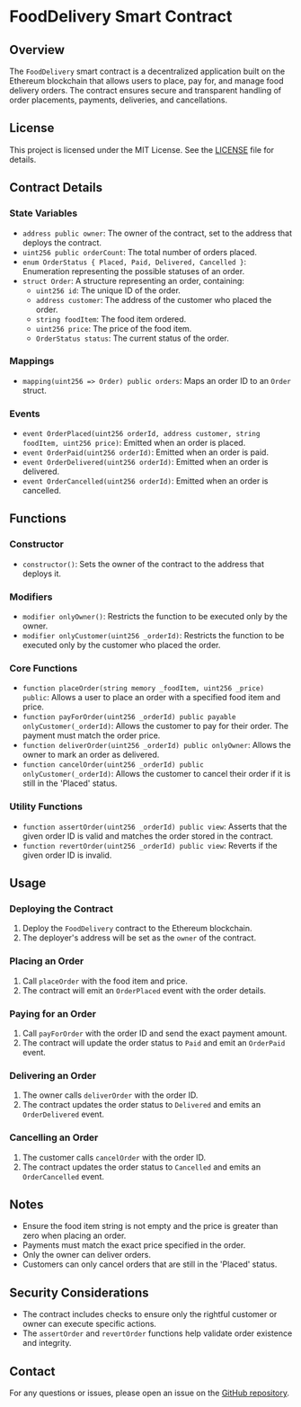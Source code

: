# FoodDelivery Smart Contract

## Overview
The `FoodDelivery` smart contract is a decentralized application built on the Ethereum blockchain that allows users to place, pay for, and manage food delivery orders. The contract ensures secure and transparent handling of order placements, payments, deliveries, and cancellations.

## License
This project is licensed under the MIT License. See the [LICENSE](LICENSE) file for details.

## Contract Details

### State Variables
- `address public owner`: The owner of the contract, set to the address that deploys the contract.
- `uint256 public orderCount`: The total number of orders placed.
- `enum OrderStatus { Placed, Paid, Delivered, Cancelled }`: Enumeration representing the possible statuses of an order.
- `struct Order`: A structure representing an order, containing:
  - `uint256 id`: The unique ID of the order.
  - `address customer`: The address of the customer who placed the order.
  - `string foodItem`: The food item ordered.
  - `uint256 price`: The price of the food item.
  - `OrderStatus status`: The current status of the order.

### Mappings
- `mapping(uint256 => Order) public orders`: Maps an order ID to an `Order` struct.

### Events
- `event OrderPlaced(uint256 orderId, address customer, string foodItem, uint256 price)`: Emitted when an order is placed.
- `event OrderPaid(uint256 orderId)`: Emitted when an order is paid.
- `event OrderDelivered(uint256 orderId)`: Emitted when an order is delivered.
- `event OrderCancelled(uint256 orderId)`: Emitted when an order is cancelled.

## Functions

### Constructor
- `constructor()`: Sets the owner of the contract to the address that deploys it.

### Modifiers
- `modifier onlyOwner()`: Restricts the function to be executed only by the owner.
- `modifier onlyCustomer(uint256 _orderId)`: Restricts the function to be executed only by the customer who placed the order.

### Core Functions
- `function placeOrder(string memory _foodItem, uint256 _price) public`: Allows a user to place an order with a specified food item and price.
- `function payForOrder(uint256 _orderId) public payable onlyCustomer(_orderId)`: Allows the customer to pay for their order. The payment must match the order price.
- `function deliverOrder(uint256 _orderId) public onlyOwner`: Allows the owner to mark an order as delivered.
- `function cancelOrder(uint256 _orderId) public onlyCustomer(_orderId)`: Allows the customer to cancel their order if it is still in the 'Placed' status.

### Utility Functions
- `function assertOrder(uint256 _orderId) public view`: Asserts that the given order ID is valid and matches the order stored in the contract.
- `function revertOrder(uint256 _orderId) public view`: Reverts if the given order ID is invalid.

## Usage

### Deploying the Contract
1. Deploy the `FoodDelivery` contract to the Ethereum blockchain.
2. The deployer's address will be set as the `owner` of the contract.

### Placing an Order
1. Call `placeOrder` with the food item and price.
2. The contract will emit an `OrderPlaced` event with the order details.

### Paying for an Order
1. Call `payForOrder` with the order ID and send the exact payment amount.
2. The contract will update the order status to `Paid` and emit an `OrderPaid` event.

### Delivering an Order
1. The owner calls `deliverOrder` with the order ID.
2. The contract updates the order status to `Delivered` and emits an `OrderDelivered` event.

### Cancelling an Order
1. The customer calls `cancelOrder` with the order ID.
2. The contract updates the order status to `Cancelled` and emits an `OrderCancelled` event.

## Notes
- Ensure the food item string is not empty and the price is greater than zero when placing an order.
- Payments must match the exact price specified in the order.
- Only the owner can deliver orders.
- Customers can only cancel orders that are still in the 'Placed' status.

## Security Considerations
- The contract includes checks to ensure only the rightful customer or owner can execute specific actions.
- The `assertOrder` and `revertOrder` functions help validate order existence and integrity.

## Contact
For any questions or issues, please open an issue on the [GitHub repository](https://github.com/your-repo/food-delivery).

